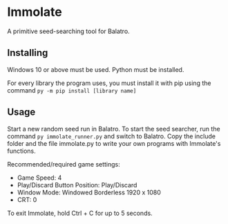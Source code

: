 # Immolate
A primitive seed-searching tool for Balatro.

## Installing
Windows 10 or above must be used.
Python must be installed.

For every library the program uses, you must install it with pip using the command `py -m pip install [library name]`

## Usage
Start a new random seed run in Balatro.
To start the seed searcher, run the command `py immolate_runner.py` and switch to Balatro.
Copy the include folder and the file immolate.py to write your own programs with Immolate's functions.

Recommended/required game settings:
- Game Speed: 4
- Play/Discard Button Position: Play/Discard
- Window Mode: Windowed Borderless 1920 x 1080
- CRT: 0

To exit Immolate, hold Ctrl + C for up to 5 seconds.